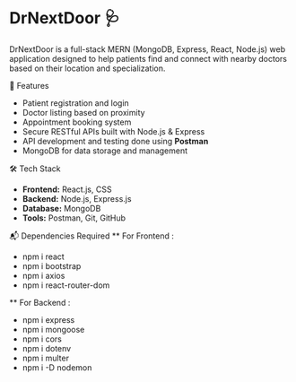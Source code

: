 # DrNextDoor 🩺

DrNextDoor is a full-stack MERN (MongoDB, Express, React, Node.js) web application designed to help patients find and connect with nearby doctors based on their location and specialization.

🔧 Features
- Patient registration and login
- Doctor listing based on proximity
- Appointment booking system
- Secure RESTful APIs built with Node.js & Express
- API development and testing done using **Postman**
- MongoDB for data storage and management

🛠️ Tech Stack
- **Frontend:** React.js, CSS
- **Backend:** Node.js, Express.js
- **Database:** MongoDB
- **Tools:** Postman, Git, GitHub

📬 Dependencies Required
** For Frontend :
- npm i react
- npm i bootstrap
- npm i axios
- npm i react-router-dom
  
** For Backend :
- npm i express
- npm i mongoose
- npm i cors
- npm i dotenv
- npm i multer
- npm i -D nodemon
